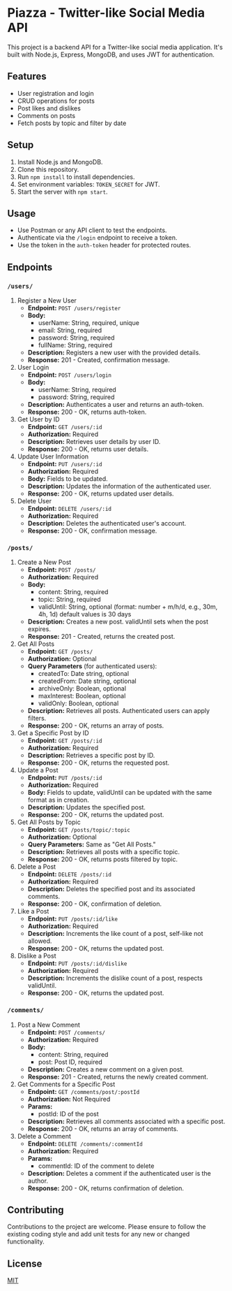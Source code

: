 # Piazza - Twitter-like Social Media API

This project is a backend API for a Twitter-like social media application. It's built with Node.js, Express, MongoDB, and uses JWT for authentication.

## Features
- User registration and login
- CRUD operations for posts
- Post likes and dislikes
- Comments on posts
- Fetch posts by topic and filter by date

## Setup
1. Install Node.js and MongoDB.
2. Clone this repository.
3. Run `npm install` to install dependencies.
4. Set environment variables: `TOKEN_SECRET` for JWT.
5. Start the server with `npm start`.

## Usage
- Use Postman or any API client to test the endpoints.
- Authenticate via the `/login` endpoint to receive a token.
- Use the token in the `auth-token` header for protected routes.

## Endpoints

### `/users/`

1. Register a New User
    - **Endpoint:** `POST /users/register`
    - **Body:**
        - userName: String, required, unique
        - email: String, required
        - password: String, required
        - fullName: String, required
    - **Description:** Registers a new user with the provided details.
    - **Response:** 201 - Created, confirmation message.
2. User Login
    - **Endpoint:** `POST /users/login`
    - **Body:**
        - userName: String, required
        - password: String, required
    - **Description:** Authenticates a user and returns an auth-token.
    - **Response:** 200 - OK, returns auth-token.
3. Get User by ID
    - **Endpoint:** `GET /users/:id`
    - **Authorization:** Required
    - **Description:** Retrieves user details by user ID.
    - **Response:** 200 - OK, returns user details.
4. Update User Information
    - **Endpoint:** `PUT /users/:id`
    - **Authorization:** Required
    - **Body:** Fields to be updated.
    - **Description:** Updates the information of the authenticated user.
    - **Response:** 200 - OK, returns updated user details.
5. Delete User
    - **Endpoint:** `DELETE /users/:id`
    - **Authorization:** Required
    - **Description:** Deletes the authenticated user's account.
    - **Response:** 200 - OK, confirmation message.

### `/posts/`

1. Create a New Post
    - **Endpoint:** `POST /posts/`
    - **Authorization:** Required
    - **Body:**
        - content: String, required
        - topic: String, required
        - validUntil: String, optional (format: number + m/h/d, e.g., 30m, 4h, 1d) default values is 30 days
    - **Description:** Creates a new post. validUntil sets when the post expires.
    - **Response:** 201 - Created, returns the created post.
2. Get All Posts
    - **Endpoint:** `GET /posts/`
    - **Authorization:** Optional
    - **Query Parameters** (for authenticated users):
        - createdTo: Date string, optional
        - createdFrom: Date string, optional
        - archiveOnly: Boolean, optional
        - maxInterest: Boolean, optional
        - validOnly: Boolean, optional
    - **Description:** Retrieves all posts. Authenticated users can apply filters.
    - **Response:** 200 - OK, returns an array of posts.
3. Get a Specific Post by ID
    - **Endpoint:** `GET /posts/:id`
    - **Authorization:** Required
    - **Description:** Retrieves a specific post by ID.
    - **Response:** 200 - OK, returns the requested post.
4. Update a Post
    - **Endpoint:** `PUT /posts/:id`
    - **Authorization:** Required
    - **Body:** Fields to update, validUntil can be updated with the same format as in creation.
    - **Description:** Updates the specified post.
    - **Response:** 200 - OK, returns the updated post.
5. Get All Posts by Topic
    - **Endpoint:** `GET /posts/topic/:topic`
    - **Authorization:** Optional
    - **Query Parameters:** Same as "Get All Posts."
    - **Description:** Retrieves all posts with a specific topic.
    - **Response:** 200 - OK, returns posts filtered by topic.
6. Delete a Post
    - **Endpoint:** `DELETE /posts/:id`
    - **Authorization:** Required
    - **Description:** Deletes the specified post and its associated comments.
    - **Response:** 200 - OK, confirmation of deletion.
7. Like a Post
    - **Endpoint:** `PUT /posts/:id/like`
    - **Authorization:** Required
    - **Description:** Increments the like count of a post, self-like not allowed.
    - **Response:** 200 - OK, returns the updated post.
8. Dislike a Post
    - **Endpoint:** `PUT /posts/:id/dislike`
    - **Authorization:** Required
    - **Description:** Increments the dislike count of a post, respects validUntil.
    - **Response:** 200 - OK, returns the updated post.

### `/comments/`

1. Post a New Comment
    - **Endpoint:** `POST /comments/`
    - **Authorization:** Required
    - **Body:**
        - content: String, required
        - post: Post ID, required
    - **Description:** Creates a new comment on a given post.
    - **Response:** 201 - Created, returns the newly created comment.
2. Get Comments for a Specific Post
    - **Endpoint:** `GET /comments/post/:postId`
    - **Authorization:** Not Required
    - **Params:**
        - postId: ID of the post
    - **Description:** Retrieves all comments associated with a specific post.
    - **Response:** 200 - OK, returns an array of comments.
3. Delete a Comment
    - **Endpoint:** `DELETE /comments/:commentId`
    - **Authorization:** Required
    - **Params:**
        - commentId: ID of the comment to delete
    - **Description:** Deletes a comment if the authenticated user is the author.
    - **Response:** 200 - OK, returns confirmation of deletion.

## Contributing
Contributions to the project are welcome. Please ensure to follow the existing coding style and add unit tests for any new or changed functionality.

## License
[MIT](https://opensource.org/licenses/MIT)
